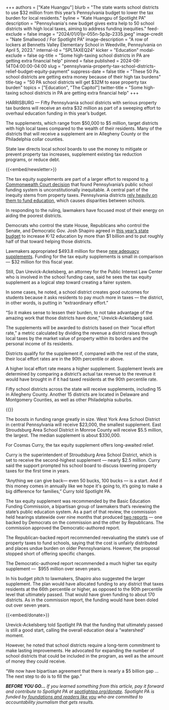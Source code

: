 +++
authors = ["Kate Huangpu"]
blurb = "The state wants school districts to use $32 million from this year’s Pennsylvania budget to lower the tax burden for local residents."
byline = "Kate Huangpu of Spotlight PA"
description = "Pennsylvania's new budget gives extra help to 50 school districts with high local taxes, aiming to address funding inequities."
feed-exclude = false
image = "2024/01/01jv-055n-5p3p-2335.jpeg"
image-credit = "Nate Smallwood / For Spotlight PA"
image-description = "A row of lockers at Bennetts Valley Elementary School in Weedville, Pennsylvania on April 5, 2023."
internal-id = "SPLTAXEQ24"
kicker = "Education"
modal-exclude = false
og-title = "Some high-taxing school districts in PA are getting extra financial help"
pinned = false
published = 2024-08-14T04:00:00-04:00
slug = "pennsylvania-property-tax-school-districts-relief-budget-equity-payment"
suppress-date = false
title = "These 50 Pa. school districts are getting extra money because of their high tax burdens"
title-tag = "50 PA school districts will get $32M to ease property tax burden"
topics = ["Education", "The Capitol"]
twitter-title = "Some high-taxing school districts in PA are getting extra financial help"
+++

HARRISBURG — Fifty Pennsylvania school districts with serious property tax burdens will receive an extra $32 million as part of a sweeping effort to overhaul education funding in this year’s budget.

The supplements, which range from $50,000 to $5 million, target districts with high local taxes compared to the wealth of their residents. Many of the districts that will receive a supplement are in Allegheny County or the Philadelphia collar counties.

State law directs local school boards to use the money to mitigate or prevent property tax increases, supplement existing tax reduction programs, or reduce debt.

{{<embed/newsletter>}}

The tax equity supplements are part of a larger effort to respond to <a href="https://www.spotlightpa.org/news/2023/02/pa-public-school-funding-lawsuit-state-budget-billions/">a Commonwealth Court decision</a> that found Pennsylvania’s public school funding system is unconstitutionally inequitable. A central part of the inequity stems from property taxes. Pennsylvania districts <a href="https://www.spotlightpa.org/news/2024/02/pennsylvania-public-school-funding-lawsuit-tax-increase-legislature-budget-josh-shapiro/">rely heavily on them to fund education</a>, which causes disparities between schools.

In responding to the ruling, lawmakers have focused most of their energy on aiding the poorest districts.

Democrats who control the state House, Republicans who control the Senate, and Democratic Gov. Josh Shapiro agreed in <a href="https://www.spotlightpa.org/news/2024/07/pennsylvania-budget-public-schools-economic-development-scholarships-josh-shapiro-legislature/">this year’s state budget</a> to increase K-12 education by more than $1 billion and to put roughly half of that toward helping those districts.

Lawmakers appropriated $493.8 million for these <a href="https://www.spotlightpa.org/news/2024/07/pennsylvania-legislature-budget-deal-education-spending-public-schools-josh-shapiro/">new adequacy supplements</a>. Funding for the tax equity supplements is small in comparison — $32 million for this fiscal year.

Still, Dan Urevick-Ackelsberg, an attorney for the Public Interest Law Center who is involved in the school funding case, said he sees the tax equity supplement as a logical step toward creating a fairer system.

In some cases, he noted, a school district creates good outcomes for students because it asks residents to pay much more in taxes — the district, in other words, is putting in “extraordinary effort.”

“So it makes sense to lessen their burden, to not take advantage of the amazing work that those districts have done,” Urevick-Ackelsberg said.

The supplements will be awarded to districts based on their “local effort rate,” a metric calculated by dividing the revenue a district raises through local taxes by the market value of property within its borders and the personal income of its residents.

Districts qualify for the supplement if, compared with the rest of the state, their local effort rates are in the 90th percentile or above.

A higher local effort rate means a higher supplement. Supplement levels are determined by comparing a district’s actual tax revenue to the revenue it would have brought in if it had taxed residents at the 90th percentile rate.

Fifty school districts across the state will receive supplements, including 15 in Allegheny County. Another 15 districts are located in Delaware and Montgomery Counties, as well as other Philadelphia suburbs.

{{<flourish src="visualisation/19050424" >}}

The boosts in funding range greatly in size. West York Area School District in central Pennsylvania will receive $23,000, the smallest supplement. East Stroudsburg Area School District in Monroe County will receive $5.5 million, the largest. The median supplement is about $330,000.

For Cosmas Curry, the tax equity supplement offers long-awaited relief.

Curry is the superintendent of Stroudsburg Area School District, which is set to receive the second-highest supplement — nearly $2.5 million. Curry said the support prompted his school board to discuss lowering property taxes for the first time in years.

“Anything we can give back— even 50 bucks, 100 bucks — is a start. And if this money comes in annually like we hope it&#39;s going to, it’s going to make a big difference for families,” Curry told Spotlight PA.

The tax equity supplement was recommended by the Basic Education Funding Commission,&nbsp;a bipartisan group of lawmakers that’s reviewing the state’s public education system. As a part of that review, the commission held hearings statewide over nine months that produced <a href="https://www.spotlightpa.org/news/2024/01/pennsylvania-public-school-funding-lawsuit-report-recommendations/">two reports</a> — one backed by Democrats on the commission and the other by Republicans. The commission approved the Democratic-authored report.

The Republican-backed report recommended reevaluating the state’s use of property taxes to fund schools, saying that the cost is unfairly distributed and places undue burden on older Pennsylvanians. However, the proposal stopped short of offering specific changes.

The Democratic-authored report recommended a much higher tax equity supplement —&nbsp; $955 million over seven years.

In his budget pitch to lawmakers, Shapiro also suggested the larger supplement. The plan would have allocated funding to any district that taxes residents at the 66th percentile or higher, as opposed to the 90th percentile level that ultimately passed. That would have given funding to about 170 districts. As in the commission report, the funding would have been doled out over seven years.

{{<embed/donate>}}

Urevick-Ackelsberg told Spotlight PA that the funding that ultimately passed is still a good start, calling the overall education deal a “watershed” moment.

However, he noted that school districts require a long-term commitment to make lasting improvements. He advocated for expanding the number of school districts that could be included in the program, as well as the amount of money they could receive.

“We now have bipartisan agreement that there is nearly a $5 billion gap … The next step to do is to fill the gap.”

<strong><em>BEFORE YOU GO…</em></strong><em> If you learned something from this article, pay it forward and contribute to Spotlight PA at </em><a href="https://www.spotlightpa.org/donate"><em>spotlightpa.org/donate</em></a><em>. Spotlight PA is funded by</em><a href="https://www.spotlightpa.org/support"><em> foundations and readers like you</em></a><em> who are committed to accountability journalism that gets results.</em>

